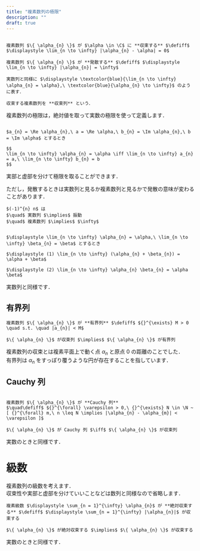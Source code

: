 ```yaml
---
title: "複素数列の極限"
description: ""
draft: true
---
```


~~~definition:複素数列の極限

複素数列 $\{ \alpha_{n} \}$ が $\alpha \in \C$ に **収束する** $\defiff$ $\displaystyle \lim_{n \to \infty} |\alpha_{n} - \alpha| = 0$

複素数列 $\{ \alpha_{n} \}$ が **発散する** $\defiff$ $\displaystyle \lim_{n \to \infty} |\alpha_{n}| = \infty$

実数列と同様に $\displaystyle \textcolor{blue}{\lim_{n \to \infty} \alpha_{n} = \alpha},\ \textcolor{blue}{\alpha_{n} \to \infty}$ のように表す．

収束する複素数列を **収束列** という．

~~~

複素数列の極限は，絶対値を取って実数の極限を使って定義します．

~~~theorem:複素数列の極限

$a_{n} = \Re \alpha_{n},\ a = \Re \alpha,\ b_{n} = \Im \alpha_{n},\ b = \Im \alpha$ とするとき

$$
\lim_{n \to \infty} \alpha_{n} = \alpha \iff \lim_{n \to \infty} a_{n} = a,\ \lim_{n \to \infty} b_{n} = b
$$

~~~

実部と虚部を分けて極限を取ることができます．  

ただし，発散するときは実数列と見るか複素数列と見るかで発散の意味が変わることがあります．

```spoiler:close:例
$(-1)^{n} n$ は  
$\quad$ 実数列 $\implies$ 振動  
$\quad$ 複素数列 $\implies$ $\infty$
```

~~~theorem:極限の演算

$\displaystyle \lim_{n \to \infty} \alpha_{n} = \alpha,\ \lim_{n \to \infty} \beta_{n} = \beta$ とするとき

$\displaystyle (1) \lim_{n \to \infty} (\alpha_{n} + \beta_{n}) = \alpha + \beta$

$\displaystyle (2) \lim_{n \to \infty} \alpha_{n} \beta_{n} = \alpha \beta$

~~~

実数列と同様です．

## 有界列

~~~definition:有界列
複素数列 $\{ \alpha_{n} \}$ が **有界列** $\defiff$ ${}^{\exists} M > 0 \quad s.t. \quad |a_{n}| < M$
~~~

~~~theorem:有界列
$\{ \alpha_{n} \}$ が収束列 $\implies$ $\{ \alpha_{n} \}$ が有界列
~~~

複素数列の収束とは複素平面上で動く点 $\alpha_{n}$ と原点 $0$ の距離のことでした．  
有界列は $\alpha_{n}$ をすっぽり覆うような円が存在することを指しています．

## Cauchy 列

~~~definition:Cauchy列

複素数列 $\{ \alpha_{n} \}$ が **Cauchy 列**  
$\quad\defiff$ ${}^{\forall} \varepsilon > 0,\ {}^{\exists} N \in \N ~ [ {}^{\forall} m,\ n \leq N \implies |\alpha_{n} - \alpha_{m}| < \varepsilon ]$

~~~

~~~theorem:Cauchy列
$\{ \alpha_{n} \}$ が Cauchy 列 $\iff$ $\{ \alpha_{n} \}$ が収束列
~~~

実数のときと同様です．

# 級数

複素数列の級数を考えます．  
収束性や実部と虚部を分けていいことなどは数列と同様なので省略します．

~~~definition:絶対収束
複素級数 $\displaystyle \sum_{n = 1}^{\infty} \alpha_{n}$ が **絶対収束する** $\defiff$ $\displaystyle \sum_{n = 1}^{\infty} |\alpha_{n}|$ が収束する
~~~

~~~theorem:絶対収束
$\{ \alpha_{n} \}$ が絶対収束する $\implies$ $\{ \alpha_{n} \}$ が収束する
~~~

実数のときと同様です．
